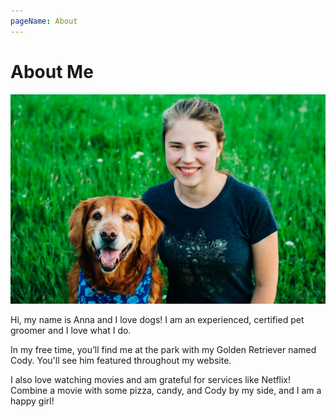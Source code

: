 ```yaml
---
pageName: About
---
```

# About Me

![Anna with her dog Cody](../../src/assets/images/anna-profile.jpg)

Hi, my name is Anna and I love dogs! I am an experienced, certified pet groomer and I love what I do.

In my free time, you’ll find me at the park with my Golden Retriever named Cody. You'll see him featured throughout my website.

I also love watching movies and am grateful for services like Netflix! Combine a movie with some pizza, candy, and Cody by my side, and I am a happy girl!
